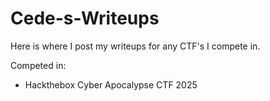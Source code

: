 # Cede-s-Writeups
Here is where I post my writeups for any CTF's I compete in.

Competed in:

- Hackthebox Cyber Apocalypse CTF 2025
